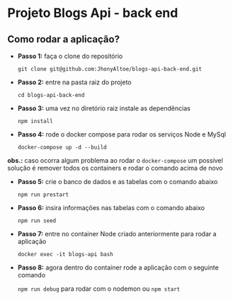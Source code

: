 # Projeto Blogs Api - back end

## Como rodar a aplicação?

- **Passo 1:** faça o clone do repositório

  `git clone git@github.com:JhonyAltoe/blogs-api-back-end.git`

- **Passo 2:** entre na pasta raiz do projeto

  `cd blogs-api-back-end`
  
- **Passo 3:** uma vez no diretório raiz instale as dependências
 
  `npm install`

- **Passo 4:** rode o docker compose para rodar os serviços Node e MySql

  `docker-compose up -d --build`

**obs.:** caso ocorra algum problema ao rodar o `docker-compose` um possível solução é remover todos os containers e rodar o comando acima de novo

- **Passo 5:** crie o banco de dados e as tabelas com o comando abaixo

  `npm run prestart`

- **Passo 6:** insira informações nas tabelas com o comando abaixo

  `npm run seed`

- **Passo 7:** entre no container Node criado anteriormente para rodar a aplicação

  `docker exec -it blogs-api bash`

- **Passo 8:** agora dentro do container rode a aplicação com o seguinte comando

  `npm run debug` para rodar com o nodemon ou `npm start`
